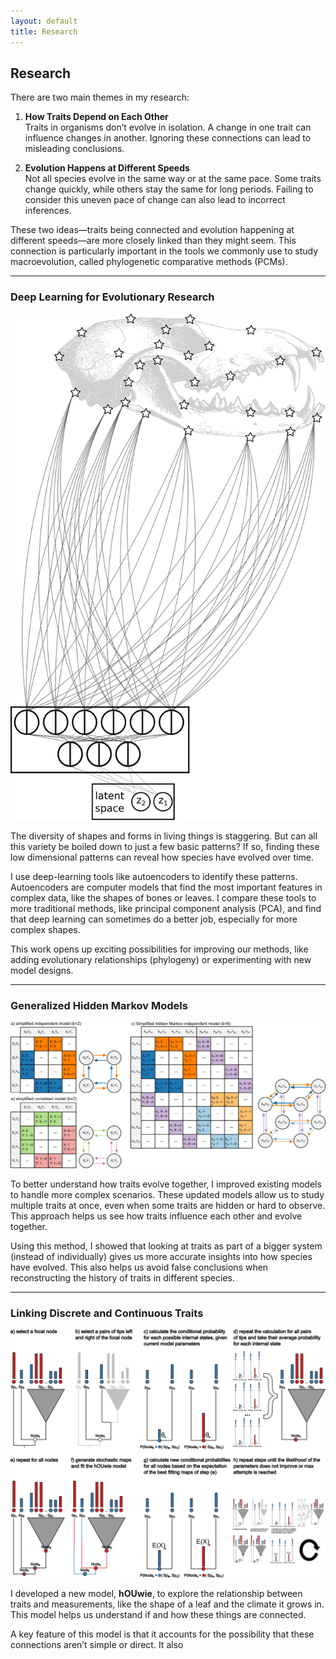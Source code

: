```yaml
---
layout: default
title: Research
---
```


## Research

There are two main themes in my research:

1. **How Traits Depend on Each Other**  
   Traits in organisms don’t evolve in isolation. A change in one trait can influence changes in another. Ignoring these connections can lead to misleading conclusions.

2. **Evolution Happens at Different Speeds**  
   Not all species evolve in the same way or at the same pace. Some traits change quickly, while others stay the same for long periods. Failing to consider this uneven pace of change can also lead to incorrect inferences.

These two ideas—traits being connected and evolution happening at different speeds—are more closely linked than they might seem. This connection is particularly important in the tools we commonly use to study macroevolution, called phylogenetic comparative methods (PCMs).

---

### Deep Learning for Evolutionary Research

![Deep-neural networks as a tool for advancing evolutionary analysis](/assets/images/VAE.png)  

The diversity of shapes and forms in living things is staggering. But can all this variety be boiled down to just a few basic patterns? If so, finding these low dimensional patterns can reveal how species have evolved over time.

I use deep-learning tools like autoencoders to identify these patterns. Autoencoders are computer models that find the most important features in complex data, like the shapes of bones or leaves. I compare these tools to more traditional methods, like principal component analysis (PCA), and find that deep learning can sometimes do a better job, especially for more complex shapes.

This work opens up exciting possibilities for improving our methods, like adding evolutionary relationships (phylogeny) or experimenting with new model designs.

---

### Generalized Hidden Markov Models

![Generalized hidden Markov models](/assets/images/corhmm.png)  

To better understand how traits evolve together, I improved existing models to handle more complex scenarios. These updated models allow us to study multiple traits at once, even when some traits are hidden or hard to observe. This approach helps us see how traits influence each other and evolve together.

Using this method, I showed that looking at traits as part of a bigger system (instead of individually) gives us more accurate insights into how species have evolved. This also helps us avoid false conclusions when reconstructing the history of traits in different species.

---

### Linking Discrete and Continuous Traits

![Jointly modeling discrete and continuous characters](/assets/images/houwie.png)  

I developed a new model, **hOUwie**, to explore the relationship between traits and measurements, like the shape of a leaf and the climate it grows in. This model helps us understand if and how these things are connected.

A key feature of this model is that it accounts for the possibility that these connections aren’t simple or direct. It also
